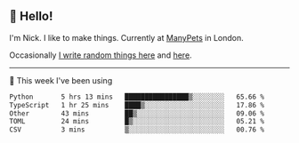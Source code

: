 ## 👋 Hello! 

I'm Nick. I like to make things. Currently at [ManyPets](https://manypets.com) in London.

Occasionally [I write random things here](https://nicksnell.com) and [here](https://twitter.com/nicksnell).

-------

🚀 This week I've been using

<!--START_SECTION:waka-->

```txt
Python       5 hrs 13 mins   ████████████████▒░░░░░░░░   65.66 %
TypeScript   1 hr 25 mins    ████▒░░░░░░░░░░░░░░░░░░░░   17.86 %
Other        43 mins         ██▒░░░░░░░░░░░░░░░░░░░░░░   09.06 %
TOML         24 mins         █▒░░░░░░░░░░░░░░░░░░░░░░░   05.21 %
CSV          3 mins          ▒░░░░░░░░░░░░░░░░░░░░░░░░   00.76 %
```

<!--END_SECTION:waka-->
